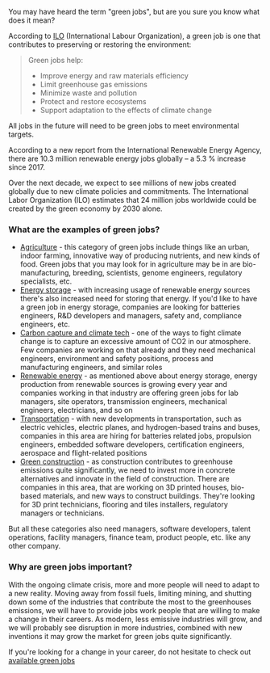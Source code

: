 You may have heard the term "green jobs", but are you sure you know what does it mean?

According to [ILO](https://www.ilo.org/global/topics/green-jobs/news/WCMS_220248/lang--en/index.htm "International Labour Organization") (International Labour Organization), a green job is one that contributes to preserving or restoring the environment:

>Green jobs help:
>* Improve energy and raw materials efficiency
>* Limit greenhouse gas emissions
>* Minimize waste and pollution
>* Protect and restore ecosystems
>* Support adaptation to the effects of climate change

All jobs in the future will need to be green jobs to meet environmental targets.

According to a new report from the International Renewable Energy Agency, there are 10.3 million renewable energy jobs globally﻿ – a 5.3 % increase since 2017.

Over the next decade, we expect to see millions of new jobs created globally due to new climate policies and commitments. The International Labor Organization (ILO) estimates that 24 million jobs worldwide could be created by the green economy by 2030 alone.

### What are the examples of green jobs?

* [Agriculture](https://workingreen.jobs/offers/category/agritech "Agritech jobs") - this category of green jobs include things like an urban, indoor farming, innovative way of producing nutrients, and new kinds of food. Green jobs that you may look for in agriculture may be in are bio-manufacturing, breeding, scientists, genome engineers, regulatory specialists, etc.
* [Energy storage](https://workingreen.jobs/offers/category/energy "Green jobs in energy storage") - with increasing usage of renewable energy sources there's also increased need for storing that energy. If you'd like to have a green job in energy storage, companies are looking for batteries engineers, R&D developers and managers, safety and, compliance engineers, etc.
* [Carbon capture and climate tech](https://workingreen.jobs/offers/category/climate "Carbon capture and climate tech") - one of the ways to fight climate change is to capture an excessive amount of CO2 in our atmosphere. Few companies are working on that already and they need mechanical engineers, environment and safety positions, process and manufacturing engineers, and similar roles
* [Renewable energy](https://workingreen.jobs/offers/category/renewables "Green jobs in renewable energy") - as mentioned above about energy storage, energy production from renewable sources is growing every year and companies working in that industry are offering green jobs for lab managers, site operators, transmission engineers, mechanical engineers, electricians, and so on
* [Transportation](https://workingreen.jobs/offers/category/transportation "Green jobs in transportation") - with new developments in transportation, such as electric vehicles, electric planes, and hydrogen-based trains and buses, companies in this area are hiring for batteries related jobs, propulsion engineers, embedded software developers, certification engineers, aerospace and flight-related positions
* [Green construction](https://workingreen.jobs/offers/category/housing "Green jobs in housing") - as construction contributes to greenhouse emissions quite significantly, we need to invest more in concrete alternatives and innovate in the field of construction. There are companies in this area, that are working on 3D printed houses, bio-based materials, and new ways to construct buildings. They're looking for 3D print technicians, flooring and tiles installers, regulatory managers or technicians. 


But all these categories also need managers, software developers, talent operations, facility managers, finance team, product people, etc. like any other company.


### Why are green jobs important?
With the ongoing climate crisis, more and more people will need to adapt to a new reality. Moving away from fossil fuels, limiting mining, and shutting down some of the industries that contribute the most to the greenhouses emissions, we will have to provide jobs work people that are willing to make a change in their careers. 
As modern, less emissive industries will grow, and we will probably see disruption in more industries, combined with new inventions it may grow the market for green jobs quite significantly.

If you're looking for a change in your career, do not hesitate to check out [available green jobs](https://workingreen.jobs/offers "Green jobs")
